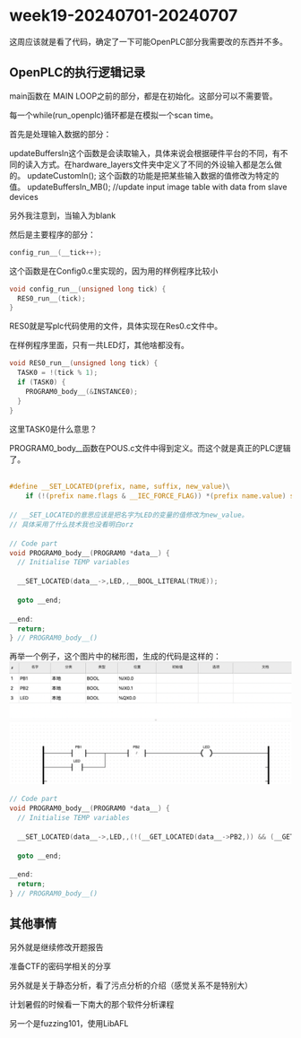 # week19-20240701-20240707

这周应该就是看了代码，确定了一下可能OpenPLC部分我需要改的东西并不多。

## OpenPLC的执行逻辑记录


main函数在 MAIN LOOP之前的部分，都是在初始化。这部分可以不需要管。

每一个while(run_openplc)循环都是在模拟一个scan time。


首先是处理输入数据的部分：

updateBuffersIn这个函数是会读取输入，具体来说会根据硬件平台的不同，有不同的读入方式。在hardware_layers文件夹中定义了不同的外设输入都是怎么做的。
updateCustomIn(); 这个函数的功能是把某些输入数据的值修改为特定的值。
updateBuffersIn_MB(); //update input image table with data from slave devices


另外我注意到，当输入为blank

然后是主要程序的部分：

```c
config_run__(__tick++);
```


这个函数是在Config0.c里实现的，因为用的样例程序比较小

```c
void config_run__(unsigned long tick) {
  RES0_run__(tick);
}
```

RES0就是写plc代码使用的文件，具体实现在Res0.c文件中。

在样例程序里面，只有一共LED灯，其他啥都没有。
```c
void RES0_run__(unsigned long tick) {
  TASK0 = !(tick % 1);
  if (TASK0) {
    PROGRAM0_body__(&INSTANCE0);
  }
}
```

这里TASK0是什么意思？

PROGRAM0_body__函数在POUS.c文件中得到定义。而这个就是真正的PLC逻辑了。

```c

#define __SET_LOCATED(prefix, name, suffix, new_value)\
	if (!(prefix name.flags & __IEC_FORCE_FLAG)) *(prefix name.value) suffix = new_value

// __SET_LOCATED的意思应该是把名字为LED的变量的值修改为new_value。
// 具体采用了什么技术我也没看明白orz

// Code part
void PROGRAM0_body__(PROGRAM0 *data__) {
  // Initialise TEMP variables

  __SET_LOCATED(data__->,LED,,__BOOL_LITERAL(TRUE));

  goto __end;

__end:
  return;
} // PROGRAM0_body__() 
```


再举一个例子，这个图片中的梯形图，生成的代码是这样的：
![](./picture/week18-led.png)


```c
// Code part
void PROGRAM0_body__(PROGRAM0 *data__) {
  // Initialise TEMP variables

  __SET_LOCATED(data__->,LED,,(!(__GET_LOCATED(data__->PB2,)) && (__GET_LOCATED(data__->LED,) || __GET_LOCATED(data__->PB1,))));

  goto __end;

__end:
  return;
} // PROGRAM0_body__() 

```

## 其他事情

另外就是继续修改开题报告

准备CTF的密码学相关的分享

另外就是关于静态分析，看了污点分析的介绍（感觉关系不是特别大）

计划暑假的时候看一下南大的那个软件分析课程

另一个是fuzzing101，使用LibAFL